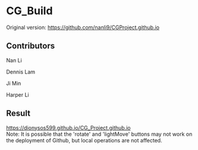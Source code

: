 # CG_Build
Original version: https://github.com/nanli9/CGProject.github.io

## Contributors
<p>Nan Li</p>
<p>Dennis Lam</p>
<p>Ji Min</p>
<p>Harper Li</p>

## Result
https://dionysos599.github.io/CG_Project.github.io  
Note: It is possible that the 'rotate' and 'lightMove' buttons may not work on the deployment of Github, but local operations are not affected.
